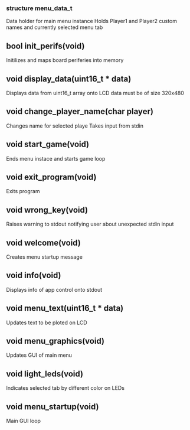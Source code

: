 
### structure menu_data_t

Data holder for main menu instance
Holds Player1 and Player2 custom names and currently selected menu tab

## bool init_perifs(void)

Initilizes and maps board periferies into memory

## void display_data(uint16_t * data)

Displays data from uint16_t array onto LCD
data must be of size 320x480

## void change_player_name(char player)

Changes name for selected playe
Takes input from stdin

## void start_game(void)

Ends menu instace and starts game loop

## void exit_program(void)

Exits program

## void wrong_key(void)

Raises warning to stdout notifying user about unexpected stdin input 

## void welcome(void)

Creates menu startup message

## void info(void)

Displays info of app control onto stdout

## void menu_text(uint16_t * data)

Updates text to be ploted on LCD

## void menu_graphics(void)

Updates GUI of main menu

## void light_leds(void)

Indicates selected tab by different color on LEDs

## void menu_startup(void)

Main GUI loop

